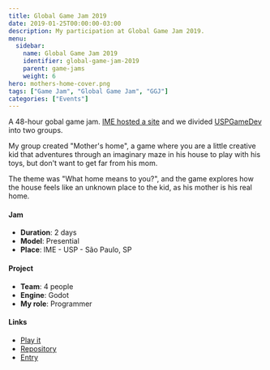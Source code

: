 ```yaml
---
title: Global Game Jam 2019
date: 2019-01-25T00:00:00-03:00
description: My participation at Global Game Jam 2019.
menu:
  sidebar:
    name: Global Game Jam 2019
    identifier: global-game-jam-2019
    parent: game-jams
    weight: 6
hero: mothers-home-cover.png
tags: ["Game Jam", "Global Game Jam", "GGJ"]
categories: ["Events"]
---
```


A 48-hour gobal game jam. [IME hosted a site](https://globalgamejam.org/2019/jam-sites/usp-ggj) and we divided [USPGameDev](https://uspgamedev.org/) into two groups.

My group created "Mother's home", a game where you are a little creative kid that adventures through an imaginary maze in his house to play with his toys, but don't want to get far from his mom.

The theme was "What home means to you?", and the game explores how the house feels like an unknown place to the kid, as his mother is his real home.

#### Jam
* **Duration**: 2 days
* **Model**: Presential
* **Place**: IME - USP - São Paulo, SP

#### Project
* **Team**: 4 people
* **Engine**: Godot
* **My role**: Programmer

#### Links
* [Play it](https://uspgamedev.itch.io/mothers-home)
* [Repository](https://gitlab.com/EduYukio/ggj2019)
* [Entry](https://globalgamejam.org/2019/games/mothers-home)